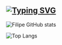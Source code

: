 ## [![Typing SVG](https://readme-typing-svg.demolab.com?font=Fira+Code&pause=1000&color=00BFFF&random=false&width=435&lines=Ol%C3%A1!+sou+o+Filipe+%F0%9F%91%8B)](https://git.io/typing-svg)

![Filipe GitHub stats](https://github-readme-stats.vercel.app/api?username=FILIPE314&show_icons=true&theme=catppuccin_mocha)

![Top Langs](https://github-readme-stats.vercel.app/api/top-langs/?username=FILIPE314&layout=compact&theme=catppuccin_mocha)
